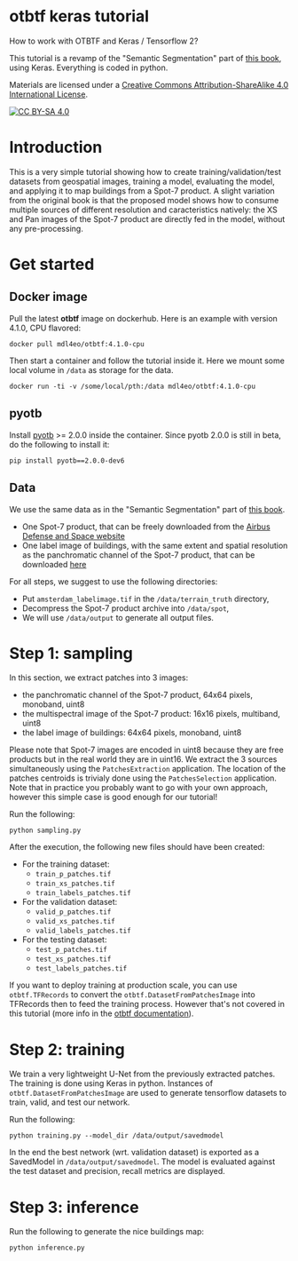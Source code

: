 # otbtf keras tutorial

How to work with OTBTF and Keras / Tensorflow 2?

This tutorial is a revamp of the "Semantic Segmentation" part of 
[this book](https://www.routledge.com/Deep-Learning-for-Remote-Sensing-Images-with-Open-Source-Software/Cresson/p/book/9780367518981), 
using Keras.
Everything is coded in python.

Materials are licensed under a [Creative Commons Attribution-ShareAlike 4.0 International License][cc-by-sa].

[![CC BY-SA 4.0][cc-by-sa-shield]][cc-by-sa]

[cc-by-sa]: http://creativecommons.org/licenses/by-sa/4.0/
[cc-by-sa-shield]: https://img.shields.io/badge/License-CC%20BY--SA%204.0-lightgrey.svg

# Introduction 

This is a very simple tutorial showing how to create training/validation/test
datasets from geospatial images, training a model, evaluating the model, and 
applying it to map buildings from a Spot-7 product.
A slight variation from the original book is that the proposed model shows how 
to consume multiple sources of different resolution and caracteristics natively:
the XS and Pan images of the Spot-7 product are directly fed in the model,
without any pre-processing.

# Get started

## Docker image

Pull the latest **otbtf** image on dockerhub. Here is an example with version
4.1.0, CPU flavored:

```
docker pull mdl4eo/otbtf:4.1.0-cpu
```

Then start a container and follow the tutorial inside it.
Here we mount some local volume in `/data` as storage for the data.

```
docker run -ti -v /some/local/pth:/data mdl4eo/otbtf:4.1.0-cpu
```

## pyotb

Install [pyotb](https://github.com/orfeotoolbox/pyotb) >= 2.0.0 inside the 
container.
Since pyotb 2.0.0 is still in beta, do the following to install it:

```
pip install pyotb==2.0.0-dev6
```

## Data

We use the same data as in the "Semantic Segmentation" part of 
[this book](https://www.routledge.com/Deep-Learning-for-Remote-Sensing-Images-with-Open-Source-Software/Cresson/p/book/9780367518981).

- One Spot-7 product, that can be freely downloaded from the 
[Airbus Defense and Space website](https://www.intelligence-airbusds.com/en/9317-sample-imagery-detail?product=35862)
- One label image of buildings, with the same extent and spatial resolution as 
the panchromatic channel of the Spot-7 product, that can be downloaded 
[here](https://github.com/remicres/otbtf_tutorials_resources/blob/master/02_semantic_segmentation/amsterdam_dataset/terrain_truth/amsterdam_labelimage.tif)

For all steps, we suggest to use the following directories:

- Put `amsterdam_labelimage.tif` in the `/data/terrain_truth` directory,
- Decompress the Spot-7 product archive into `/data/spot`,
- We will use `/data/output` to generate all output files.

# Step 1: sampling

In this section, we extract patches into 3 images:

- the panchromatic channel of the Spot-7 product, 64x64 pixels, monoband, uint8
- the multispectral image of the Spot-7 product: 16x16 pixels, multiband, uint8
- the label image of buildings: 64x64 pixels, monoband, uint8

Please note that Spot-7 images are encoded in uint8 because they are free products 
but in the real world they are in uint16.
We extract the 3 sources simultaneously using the `PatchesExtraction` application.
The location of the patches centroids is trivialy done using the `PatchesSelection` 
application. Note that in practice you probably want to go with your own 
approach, however this simple case is good enough for our tutorial!

Run the following:

```
python sampling.py
```

After the execution, the following new files should have been created:

- For the training dataset:
  - `train_p_patches.tif`
  - `train_xs_patches.tif`
  - `train_labels_patches.tif`
- For the validation dataset:
  - `valid_p_patches.tif`
  - `valid_xs_patches.tif`
  - `valid_labels_patches.tif`
- For the testing dataset:
  - `test_p_patches.tif`
  - `test_xs_patches.tif`
  - `test_labels_patches.tif`

If you want to deploy training at production scale, you can use 
`otbtf.TFRecords` to convert the `otbtf.DatasetFromPatchesImage` into TFRecords 
then to feed the training process. However that's not covered in this tutorial 
(more info in the [otbtf documentation](https://otbtf.readthedocs.io/)).

# Step 2: training

We train a very lightweight U-Net from the previously extracted patches.
The training is done using Keras in python.
Instances of `otbtf.DatasetFromPatchesImage` are used to generate tensorflow 
datasets to train, valid, and test our network.

Run the following:

```
python training.py --model_dir /data/output/savedmodel
```

In the end the best network (wrt. validation dataset) is exported as a 
SavedModel in `/data/output/savedmodel`.
The model is evaluated against the test dataset and precision, recall metrics 
are displayed.

# Step 3: inference

Run the following to generate the nice buildings map:

```
python inference.py
```
